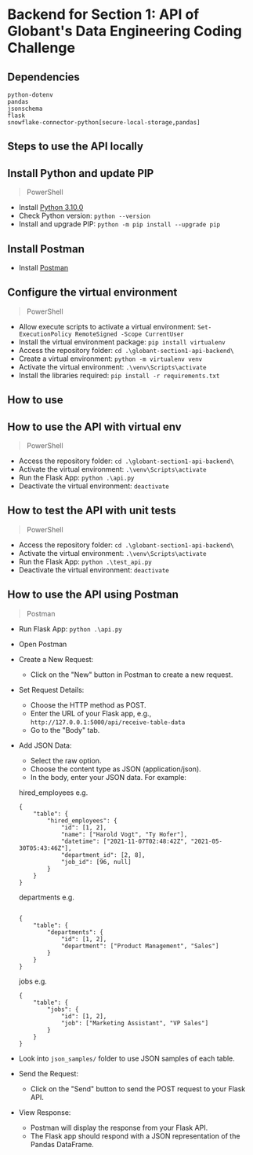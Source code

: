 # Backend for Section 1: API of Globant's Data Engineering Coding Challenge

## Dependencies
```
python-dotenv
pandas
jsonschema
flask
snowflake-connector-python[secure-local-storage,pandas]
```

## Steps to use the API locally

## Install Python and update PIP
> PowerShell
* Install [Python 3.10.0](https://www.python.org/downloads/release/python-3100/)
* Check Python version: `python --version`
* Install and upgrade PIP: `python -m pip install --upgrade pip`

## Install Postman
* Install [Postman](https://www.postman.com/downloads/)

## Configure the virtual environment
> PowerShell
* Allow execute scripts to activate a virtual environment: `Set-ExecutionPolicy RemoteSigned -Scope CurrentUser`
* Install the virtual environment package: `pip install virtualenv`
* Access the repository folder: `cd .\globant-section1-api-backend\`
* Create a virtual environment: `python -m virtualenv venv`
* Activate the virtual environment: `.\venv\Scripts\activate`
* Install the libraries required: `pip install -r requirements.txt`

## How to use

## How to use the API with virtual env
> PowerShell
* Access the repository folder: `cd .\globant-section1-api-backend\`
* Activate the virtual environment: `.\venv\Scripts\activate`
* Run the Flask App: `python .\api.py`
* Deactivate the virtual environment: `deactivate`

## How to test the API with unit tests
> PowerShell
* Access the repository folder: `cd .\globant-section1-api-backend\`
* Activate the virtual environment: `.\venv\Scripts\activate`
* Run the Flask App: `python .\test_api.py`
* Deactivate the virtual environment: `deactivate`

## How to use the API using Postman
> Postman
* Run Flask App: `python .\api.py`
* Open Postman
* Create a New Request:
    - Click on the "New" button in Postman to create a new request.
* Set Request Details:
    - Choose the HTTP method as POST.
    - Enter the URL of your Flask app, e.g., `http://127.0.0.1:5000/api/receive-table-data`
    - Go to the "Body" tab.
* Add JSON Data:
    - Select the raw option.
    - Choose the content type as JSON (application/json).
    - In the body, enter your JSON data. For example:

    hired_employees e.g.
    ```
    {
        "table": {
            "hired_employees": {
                "id": [1, 2],
                "name": ["Harold Vogt", "Ty Hofer"],
                "datetime": ["2021-11-07T02:48:42Z", "2021-05-30T05:43:46Z"],
                "department_id": [2, 8],
                "job_id": [96, null]
            }
        }
    }
    ```
    departments e.g.
    ```
    
    {
        "table": {
            "departments": {
                "id": [1, 2],
                "department": ["Product Management", "Sales"]
            }
        }
    }
    ```
    jobs e.g.
    ```
    {
        "table": {
            "jobs": {
                "id": [1, 2],
                "job": ["Marketing Assistant", "VP Sales"]
            }
        }
    }
    ```
* Look into `json_samples/` folder to use JSON samples of each table.
* Send the Request:
    - Click on the "Send" button to send the POST request to your Flask API.
* View Response:
    - Postman will display the response from your Flask API.
    - The Flask app should respond with a JSON representation of the Pandas DataFrame.
